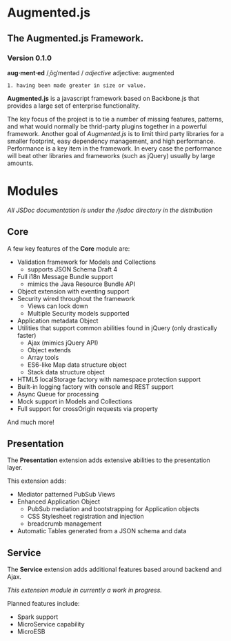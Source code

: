 # Augmented.js
## The Augmented.js Framework.
### Version 0.1.0

**aug·ment·ed**
/ˌôɡˈmentəd /
*adjective*
adjective: augmented

    1. having been made greater in size or value.


**Augmented.js** is a javascript framework based on Backbone.js that provides a large set of enterprise functionality.

The key focus of the project is to tie a number of missing features, patterns, and what would normally be thrid-party plugins together in a powerful framework.  Another goal of *Augmented.js* is to limit third party libraries for a smaller footprint, easy dependency management, and high performance.  Performance is a key item in the framework.  In every case the performance will beat other libraries and frameworks (such as jQuery) usually by large amounts.

# Modules

*All JSDoc documentation is under the /jsdoc directory in the distribution*

## Core

A few key features of the **Core** module are:
* Validation framework for Models and Collections
  - supports JSON Schema Draft 4
* Full i18n Message Bundle support
  - mimics the Java Resource Bundle API
* Object extension with eventing support
* Security wired throughout the framework
  - Views can lock down
  - Multiple Security models supported
* Application metadata Object
* Utilities that support common abilities found in jQuery (only drastically faster)
  - Ajax (mimics jQuery API)
  - Object extends
  - Array tools
  - ES6-like Map data structure object
  - Stack data structure object
* HTML5 localStorage factory with namespace protection support
* Built-in logging factory with console and REST support
* Async Queue for processing
* Mock support in Models and Collections
* Full support for crossOrigin requests via property

And much more!

## Presentation

The **Presentation** extension adds extensive abilities to the presentation layer.

This extension adds:
* Mediator patterned PubSub Views
* Enhanced Application Object
    - PubSub mediation and bootstrapping for Application objects
    - CSS Stylesheet registration and injection
    - breadcrumb management
* Automatic Tables generated from a JSON schema and data

## Service

The **Service** extension adds additional features based around backend and Ajax.

*This extension module in currently a work in progress.*

Planned features include:
* Spark support
* MicroService capability
* MicroESB
